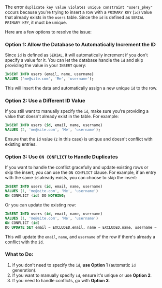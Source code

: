 The error `duplicate key value violates unique constraint "users_pkey"` occurs because you're trying to insert a row with a `PRIMARY KEY` (`id`) value that already exists in the `users` table. Since the `id` is defined as `SERIAL PRIMARY KEY`, it must be unique.

Here are a few options to resolve the issue:

### Option 1: Allow the Database to Automatically Increment the ID
Since `id` is defined as `SERIAL`, it will automatically increment if you don't specify a value for it. You can let the database handle the `id` and skip providing the value in your `INSERT` query:

```sql
INSERT INTO users (email, name, username) 
VALUES ('me@site.com', 'Me', 'username');
```

This will insert the data and automatically assign a new unique `id` to the row.

### Option 2: Use a Different ID Value
If you still want to manually specify the `id`, make sure you're providing a value that doesn't already exist in the table. For example:

```sql
INSERT INTO users (id, email, name, username) 
VALUES (2, 'me@site.com', 'Me', 'username');
```

Ensure that the `id` value (`2` in this case) is unique and doesn't conflict with existing entries.

### Option 3: Use `ON CONFLICT` to Handle Duplicates
If you want to handle the conflict gracefully and update existing rows or skip the insert, you can use the `ON CONFLICT` clause. For example, if an entry with the same `id` already exists, you can choose to skip the insert:

```sql
INSERT INTO users (id, email, name, username) 
VALUES (1, 'me@site.com', 'Me', 'username')
ON CONFLICT (id) DO NOTHING;
```

Or you can update the existing row:

```sql
INSERT INTO users (id, email, name, username) 
VALUES (1, 'me@site.com', 'Me', 'username')
ON CONFLICT (id) 
DO UPDATE SET email = EXCLUDED.email, name = EXCLUDED.name, username = EXCLUDED.username;
```

This will update the `email`, `name`, and `username` of the row if there's already a conflict with the `id`.

### What to Do:
1. If you don't need to specify the `id`, **use Option 1** (automatic `id` generation).
2. If you want to manually specify `id`, ensure it's unique or use **Option 2**.
3. If you need to handle conflicts, go with **Option 3**.